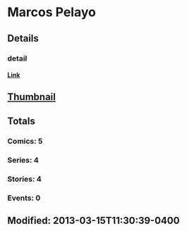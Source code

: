 # Marcos  Pelayo 
## Details
### detail
#### [Link](http://marvel.com/comics/creators/3115/marcos_pelayo?utm_campaign=apiRef&utm_source=225578a89fc76f3d20fbffda5d17a88d)
## [Thumbnail](http://i.annihil.us/u/prod/marvel/i/mg/b/40/image_not_available.jpg)
## Totals
### Comics: 5
### Series: 4
### Stories: 4
### Events: 0
## Modified: 2013-03-15T11:30:39-0400